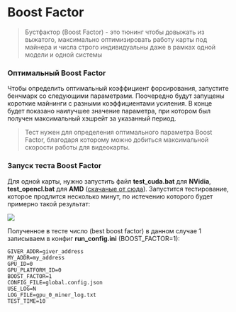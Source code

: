 # Boost Factor

> Бустфактор (Boost Factor) - это тюнинг чтобы довыжать из выжатого, максимально оптимизировать работу карты под майнера и числа строго индивидуальны даже в рамках одной модели и одной системы

### Оптимальный Boost Factor

Чтобы определить оптимальный коэффициент форсирования, запустите бенчмарк со следующими параметрами. Поочередно будут запущены короткие майнинги с разными коэффициентами усиления. В конце будет показано наилучшее значение параметра, при котором был получен максимальный хэшрейт за указанный период.

> Тест нужен для определения оптимального параметра Boost Factor, благодаря которому можно добиться максимальной скорости работы для видеокарты.

### Запуск теста Boost Factor

Для одной карты, нужно запустить файл **test_cuda.bat** для **NVidia**, **test_opencl.bat** для **AMD** ([скачаные от сюда](https://github.com/tontechio/pow-miner-win-util "скачаные от сюда")). Запустится тестирование, которое продлится несколько минут, по истечению которого будет примерно такой результат:

![](https://raw.githubusercontent.com/tonminingdocs/tonmd.github.io/main/docs/media/bf-test.png)

Полученное в тесте число (best boost factor) в данном случае 1 записываем в конфиг **run_config.ini** (BOOST_FACTOR=1):

```
GIVER_ADDR=giver_address
MY_ADDR=my_address
GPU_ID=0
GPU_PLATFORM_ID=0
BOOST_FACTOR=1
CONFIG_FILE=global.config.json
USE_LOG=N
LOG_FILE=gpu_0_miner_log.txt
TEST_TIME=10
```